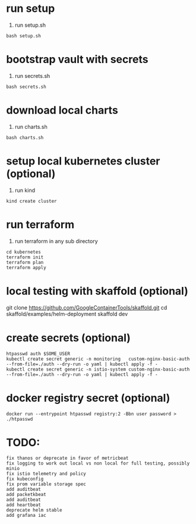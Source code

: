 # run setup
1. run setup.sh
```
bash setup.sh
```

# bootstrap vault with secrets
1. run secrets.sh
```
bash secrets.sh
```

# download local charts
1. run charts.sh
```
bash charts.sh
```

# setup local kubernetes cluster (optional)
1. run kind
```
kind create cluster
```

# run terraform
1. run terraform in any sub directory
```
cd kubernetes
terraform init
terraform plan
terraform apply
```

# local testing with skaffold (optional)
git clone https://github.com/GoogleContainerTools/skaffold.git
cd skaffold/examples/helm-deployment
skaffold dev

# create secrets (optional)
```
htpasswd auth $SOME_USER
kubectl create secret generic -n monitoring   custom-nginx-basic-auth --from-file=./auth --dry-run -o yaml | kubectl apply -f -
kubectl create secret generic -n istio-system custom-nginx-basic-auth --from-file=./auth --dry-run -o yaml | kubectl apply -f -
```

# docker registry secret (optional)
```
docker run --entrypoint htpasswd registry:2 -Bbn user password > ./htpasswd
```

# TODO:
```
fix thanos or deprecate in favor of metricbeat
fix logging to work out local vs non local for full testing, possibly minio
fix istio telemetry and policy
fix kubeconfig
fix prom variable storage spec
add auditbeat
add packetkbeat
add auditbeat
add heartbeat
deprecate helm stable
add grafana iac
```
